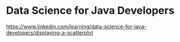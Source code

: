 # Data Science for Java Developers
https://www.linkedin.com/learning/data-science-for-java-developers/displaying-a-scatterplot

